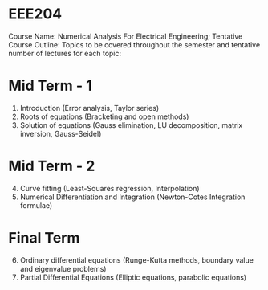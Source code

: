 # EEE204
Course Name: Numerical Analysis For Electrical Engineering;
Tentative Course Outline:
Topics to be covered throughout the semester and tentative number of lectures for each topic:
# Mid Term - 1
1. Introduction (Error analysis, Taylor series)
2. Roots of equations (Bracketing and open methods)
3. Solution of equations (Gauss elimination, LU decomposition, matrix inversion, Gauss-Seidel) 
# Mid Term - 2
4. Curve fitting (Least-Squares regression, Interpolation)
5. Numerical Differentiation and Integration (Newton-Cotes Integration formulae)
# Final Term
6. Ordinary differential equations (Runge-Kutta methods, boundary value and eigenvalue problems) 
7. Partial Differential Equations (Elliptic equations, parabolic equations)

